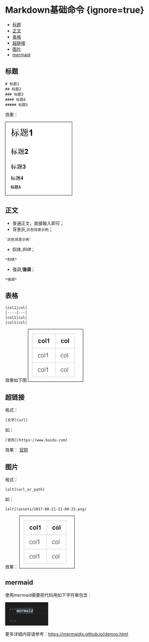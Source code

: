 
# Markdown基础命令 {ignore=true}


<!-- @import "[TOC]" {cmd="toc" depthFrom=1 depthTo=6 orderedList=false} -->
<!-- code_chunk_output -->

* [标题](#标题)
* [正文](#正文)
* [表格](#表格)
* [超链接](#超链接)
* [图片](#图片)
* [mermaid](#mermaid)

<!-- /code_chunk_output -->

## 标题

```
# 标题1
## 标题2
### 标题3
#### 标题4
##### 标题5
```

效果：

![](assets/2017-08-21-20-36-03.png)

## 正文

* 普通正文，直接输入即可；
* 背景灰,`灰色背景示例`；

```
`灰色背景示例`
```

* 斜体,*斜体*；

```
*斜体*
```

* 强调,**强调**；

```
*强调*
```

## 表格

```
|col1|col|
|----|---|
|col1|col|
|col1|col|
```

效果如下图
![](assets/2017-08-21-21-00-25.png)


## 超链接

格式：
```
[文字](url)
```
如：
```
[官网](https://www.baidu.com)
```
效果：
[官网](https://www.baidu.com)

## 图片
格式：
```
[alt](url_or_path)
```
如：
```
[alt](assets/2017-08-21-21-00-25.png)
```
效果：
![alt](assets/2017-08-21-21-00-25.png)

## mermaid
使用mermaid需要把代码用如下字符串包含：

![](assets/2017-08-23-20-01-26.png)

更多详细内容请参考：https://mermaidjs.github.io/demos.html
